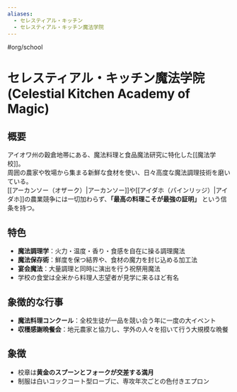 ```yaml
---
aliases:
  - セレスティアル・キッチン
  - セレスティアル・キッチン魔法学院
---
```

#org/school 
# セレスティアル・キッチン魔法学院 (Celestial Kitchen Academy of Magic)

## 概要
アイオワ州の穀倉地帯にある、魔法料理と食品魔法研究に特化した[[魔法学校]]。  
周囲の農家や牧場から集まる新鮮な食材を使い、日々高度な魔法調理技術を磨いている。  
[[アーカンソー（オザーク）|アーカンソー]]や[[アイダホ（パインリッジ）|アイダホ]]の農業競争には一切加わらず、**「最高の料理こそが最強の証明」** という信条を持つ。

## 特色
- **魔法調理学**：火力・温度・香り・食感を自在に操る調理魔法  
- **魔法保存術**：鮮度を保つ結界や、食材の魔力を封じ込める加工法  
- **宴会魔法**：大量調理と同時に演出を行う祝祭用魔法  
- 学校の食堂は全米から料理人志望者が見学に来るほど有名

## 象徴的な行事
- **魔法料理コンクール**：全校生徒が一品を競い合う年に一度の大イベント  
- **収穫感謝晩餐会**：地元農家と協力し、学外の人々を招いて行う大規模な晩餐

## 象徴
- 校章は**黄金のスプーンとフォークが交差する満月**
- 制服は白いコックコート型ローブに、専攻年次ごとの色付きエプロン
